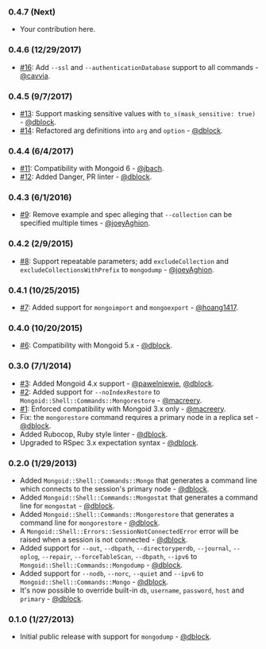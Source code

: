 ### 0.4.7 (Next)

* Your contribution here.

### 0.4.6 (12/29/2017)

* [#16](https://github.com/mongoid/mongoid-shell/pull/16): Add `--ssl` and `--authenticationDatabase` support to all commands - [@cavvia](https://github.com/cavvia).

### 0.4.5 (9/7/2017)

* [#13](https://github.com/mongoid/mongoid-shell/issues/13): Support masking sensitive values with `to_s(mask_sensitive: true)` - [@dblock](https://github.com/dblock).
* [#14](https://github.com/mongoid/mongoid-shell/pull/14): Refactored arg definitions into `arg` and `option` - [@dblock](https://github.com/dblock).

### 0.4.4 (6/4/2017)

* [#11](https://github.com/mongoid/mongoid-shell/pull/11): Compatibility with Mongoid 6 - [@jbach](https://github.com/jbach).
* [#12](https://github.com/mongoid/mongoid-shell/pull/12): Added Danger, PR linter - [@dblock](https://github.com/dblock).

### 0.4.3 (6/1/2016)

* [#9](https://github.com/mongoid/mongoid-shell/pull/9): Remove example and spec alleging that `--collection` can be specified multiple times - [@joeyAghion](https://github.com/joeyAghion).

### 0.4.2 (2/9/2015)

* [#8](https://github.com/mongoid/mongoid-shell/pull/8): Support repeatable parameters; add `excludeCollection` and `excludeCollectionsWithPrefix` to `mongodump` - [@joeyAghion](https://github.com/joeyAghion).

### 0.4.1 (10/25/2015)

* [#7](https://github.com/mongoid/mongoid-shell/pull/7): Added support for `mongoimport` and `mongoexport` - [@hoang1417](https://github.com/hoang1417).

### 0.4.0 (10/20/2015)

* [#6](https://github.com/mongoid/mongoid-shell/pull/6): Compatibility with Mongoid 5.x - [@dblock](https://github.com/dblock).

### 0.3.0 (7/1/2014)

* [#3](https://github.com/mongoid/mongoid-shell/pull/3): Added Mongoid 4.x support - [@pawelniewie](https://github.com/pawelniewie), [@dblock](https://github.com/dblock).
* [#2](https://github.com/mongoid/mongoid-shell/pull/2): Added support for `--noIndexRestore` to `Mongoid::Shell::Commands::Mongorestore` - [@macreery](https://github.com/macreery).
* [#1](https://github.com/mongoid/mongoid-shell/pull/1): Enforced compatibility with Mongoid 3.x only - [@macreery](https://github.com/macreery).
* Fix: the `mongorestore` command requires a primary node in a replica set - [@dblock](https://github.com/dblock).
* Added Rubocop, Ruby style linter - [@dblock](https://github.com/dblock).
* Upgraded to RSpec 3.x expectation syntax - [@dblock](https://github.com/dblock).

### 0.2.0 (1/29/2013)

* Added `Mongoid::Shell::Commands::Mongo` that generates a command line which connects to the session's primary node - [@dblock](https://github.com/dblock).
* Added `Mongoid::Shell::Commands::Mongostat` that generates a command line for `mongostat` - [@dblock](https://github.com/dblock).
* Added `Mongoid::Shell::Commands::Mongorestore` that generates a command line for `mongorestore` - [@dblock](https://github.com/dblock).
* A `Mongoid::Shell::Errors::SessionNotConnectedError` error will be raised when a session is not connected - [@dblock](https://github.com/dblock).
* Added support for `--out`, `--dbpath`, `--directoryperdb`, `--journal`, `--oplog`, `--repair`, `--forceTableScan`, `--dbpath`, `--ipv6` to `Mongoid::Shell::Commands::Mongodump` - [@dblock](https://github.com/dblock).
* Added support for `--nodb`, `--norc`, `--quiet` and `--ipv6` to `Mongoid::Shell::Commands::Mongo` - [@dblock](https://github.com/dblock).
* It's now possible to override built-in `db`, `username`, `password`, `host` and `primary` - [@dblock](https://github.com/dblock).

### 0.1.0 (1/27/2013)

* Initial public release with support for `mongodump` - [@dblock](https://github.com/dblock).
